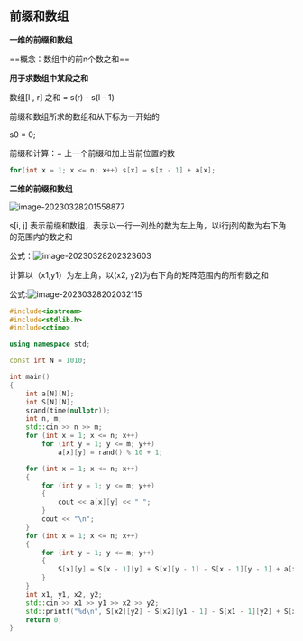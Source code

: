 ## 前缀和数组

**一维的前缀和数组**

==概念：数组中的前n个数之和==

**用于求数组中某段之和**

数组[l , r] 之和 =  s(r) - s(l - 1)

前缀和数组所求的数组和从下标为一开始的

s0 = 0;

前缀和计算：= 上一个前缀和加上当前位置的数

```c++
for(int x = 1; x <= n; x++) s[x] = s[x - 1] + a[x];
```

**二维的前缀和数组**

![image-20230328201558877](https://raw.githubusercontent.com/pkxzs/PicBed/main/Img/image-20230328201558877.png)



s[i, j] 表示前缀和数组，表示以一行一列处的数为左上角，以i行j列的数为右下角的范围内的数之和

公式：![image-20230328202323603](https://raw.githubusercontent.com/pkxzs/PicBed/main/Img/image-20230328202323603.png)

计算以（x1,y1）为左上角，以(x2, y2)为右下角的矩阵范围内的所有数之和

公式:![image-20230328202032115](https://raw.githubusercontent.com/pkxzs/PicBed/main/Img/image-20230328202032115.png)

```c++
#include<iostream>
#include<stdlib.h>
#include<ctime>

using namespace std;

const int N = 1010;

int main()
{
	int a[N][N];
	int S[N][N];
	srand(time(nullptr));
	int n, m;
	std::cin >> n >> m;
	for (int x = 1; x <= n; x++)
		for (int y = 1; y <= m; y++)
			a[x][y] = rand() % 10 + 1;

	for (int x = 1; x <= n; x++)
	{
		for (int y = 1; y <= m; y++)
		{
			cout << a[x][y] << " ";
		}
		cout << "\n";
	}
	for (int x = 1; x <= n; x++)
	{
		for (int y = 1; y <= m; y++)
		{
			S[x][y] = S[x - 1][y] + S[x][y - 1] - S[x - 1][y - 1] + a[x][y];
		}
	}
	int x1, y1, x2, y2;
	std::cin >> x1 >> y1 >> x2 >> y2;
	std::printf("%d\n", S[x2][y2] - S[x2][y1 - 1] - S[x1 - 1][y2] + S[x1 - 1][y1 - 1]);
	return 0;
}
```

